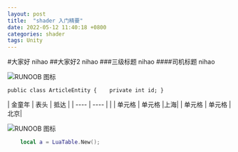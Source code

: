 ```yaml
---
layout: post
title:  "shader 入门精要"
date: 2022-05-12 11:40:18 +0800
categories: shader
tags: Unity
---
```



#大家好
nihao
##大家好2
nihao
###三级标题
nihao
####司机标题
nihao

![RUNOOB 图标](http://static.runoob.com/images/runoob-logo.png)

`public class ArticleEntity
{	
	private int id;
}`

|  金童年   | 表头  | 抵达 |
|  ----  | ----  | |
| 单元格  | 单元格 |上海|
| 单元格  | 单元格 |北京|



![RUNOOB 图标](https://xasset.cc/assets/images/build-bundles-create-group-581e48c8ba959e30c86172ffd3cfd8c6.png)

```lua
	local a = LuaTable.New();
```